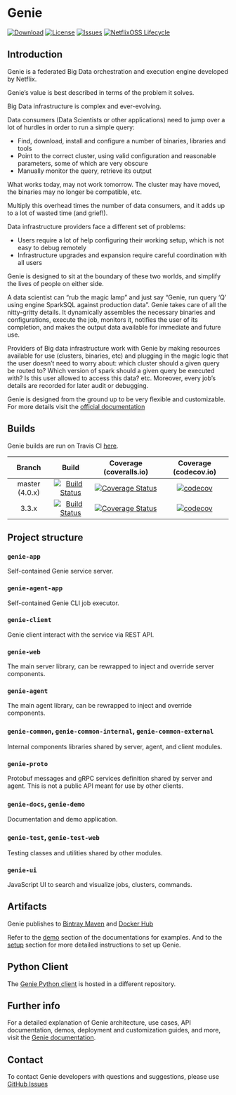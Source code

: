 # Genie

[![Download](https://api.bintray.com/packages/netflixoss/maven/genie/images/download.svg)](https://bintray.com/netflixoss/maven/genie/_latestVersion)
[![License](https://img.shields.io/github/license/Netflix/genie.svg)](http://www.apache.org/licenses/LICENSE-2.0)
[![Issues](https://img.shields.io/github/issues/Netflix/genie.svg)](https://github.com/Netflix/genie/issues)
[![NetflixOSS Lifecycle](https://img.shields.io/osslifecycle/Netflix/genie.svg)]()

## Introduction

Genie is a federated Big Data orchestration and execution engine developed by Netflix.

Genie’s value is best described in terms of the problem it solves.

Big Data infrastructure is complex and ever-evolving.

Data consumers (Data Scientists or other applications) need to jump over a lot of hurdles in order to run a simple query:
 - Find, download, install and configure a number of binaries, libraries and tools
 - Point to the correct cluster, using valid configuration and reasonable parameters, some of which are very obscure
 - Manually monitor the query, retrieve its output

What works today, may not work tomorrow.
The cluster may have moved, the binaries may no longer be compatible, etc.

Multiply this overhead times the number of data consumers, and it adds up to a lot of wasted time (and grief!).

Data infrastructure providers face a different set of problems:
 - Users require a lot of help configuring their working setup, which is not easy to debug remotely
 - Infrastructure upgrades and expansion require careful coordination with all users


Genie is designed to sit at the boundary of these two worlds, and simplify the lives of people on either side.

A data scientist can “rub the magic lamp” and just say “Genie, run query ‘Q’ using engine SparkSQL against production data”.
Genie takes care of all the nitty-gritty details. It dynamically assembles the necessary binaries and configurations, execute the job, monitors it, notifies the user of its completion, and makes the output data available for immediate and future use.

Providers of Big data infrastructure work with Genie by making resources available for use (clusters, binaries, etc) and plugging in the magic logic that the user doesn’t need to worry about: which cluster should a given query be routed to? Which version of spark should a given query be executed with? Is this user allowed to access this data? etc.
Moreover, every job’s details are recorded for later audit or debugging.

Genie is designed from the ground up to be very flexible and customizable.
For more details visit the [official documentation](https://netflix.github.io/genie)

## Builds

Genie builds are run on Travis CI [here](https://travis-ci.com/Netflix/genie).

| Branch |                                                     Build                                                     |                                                                 Coverage (coveralls.io)                                                                |                                                        Coverage (codecov.io)                                                       |
|:------:|:-------------------------------------------------------------------------------------------------------------:|:------------------------------------------------------------------------------------------------------------------------------------------------------:|:----------------------------------------------------------------------------------------------------------------------------------:|
| master (4.0.x) | [![Build Status](https://travis-ci.com/Netflix/genie.svg?branch=master)](https://travis-ci.com/Netflix/genie) | [![Coverage Status](https://coveralls.io/repos/github/Netflix/genie/badge.svg?branch=master)](https://coveralls.io/github/Netflix/genie?branch=master) | [![codecov](https://codecov.io/gh/Netflix/genie/branch/master/graph/badge.svg)](https://codecov.io/gh/Netflix/genie/branch/master) |
|  3.3.x |  [![Build Status](https://travis-ci.com/Netflix/genie.svg?branch=3.3.x)](https://travis-ci.com/Netflix/genie) |  [![Coverage Status](https://coveralls.io/repos/github/Netflix/genie/badge.svg?branch=3.3.x)](https://coveralls.io/github/Netflix/genie?branch=3.3.x)  |  [![codecov](https://codecov.io/gh/Netflix/genie/branch/3.3.x/graph/badge.svg)](https://codecov.io/gh/Netflix/genie/branch/3.3.x)  |

## Project structure

### `genie-app`
Self-contained Genie service server.

### `genie-agent-app`
Self-contained Genie CLI job executor.

### `genie-client`
Genie client interact with the service via REST API.

### `genie-web`
The main server library, can be rewrapped to inject and override server components.

### `genie-agent`
The main agent library, can be rewrapped to inject and override components.

### `genie-common`, `genie-common-internal`, `genie-common-external`

Internal components libraries shared by server, agent, and client modules.

### `genie-proto`
Protobuf messages and gRPC services definition shared by server and agent.
This is not a public API meant for use by other clients.

### `genie-docs`, `genie-demo`
Documentation and demo application.

### `genie-test`, `genie-test-web`
Testing classes and utilities shared by other modules.

### `genie-ui`
JavaScript UI to search and visualize jobs, clusters, commands.

## Artifacts

Genie publishes to [Bintray Maven](https://bintray.com/netflixoss/maven/genie/_latestVersion) and [Docker Hub](https://hub.docker.com/r/netflixoss/genie-app/)

Refer to the [demo]() section of the documentations for examples.
And to the [setup]() section for more detailed instructions to set up Genie.

## Python Client

The [Genie Python client](https://github.com/Netflix/pygenie) is hosted in a different repository.

## Further info
For a detailed explanation of Genie architecture, use cases, API documentation, demos, deployment and customization guides, and more, visit the
[Genie documentation](https://netflix.github.io/genie).

## Contact

To contact Genie developers with questions and suggestions, please use [GitHub Issues](https://github.com/Netflix/genie/issues)
